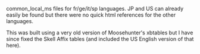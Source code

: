 common_local_ms files for fr/ge/it/sp languages.
JP and US can already easily be found but there were no quick html references for the other languages.

This was built using a very old version of Moosehunter's xbtables but I have since fixed the Skell Affix tables (and included the US English version of that here).
